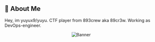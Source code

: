 ## 👺 About Me
Hey, im yuyux9/yuyu. CTF player from 893crew aka 89cr3w. Working as DevOps-engineer.

<p align="center">
  <img src="https://64.media.tumblr.com/37adfdd73c25e4b580bde6812a585f56/6806e736823e2aa9-90/s540x810/dcd8ad4cc20862460f32ce66ae5b8418dac586a9.gif" alt="Banner"></a>
</p>
